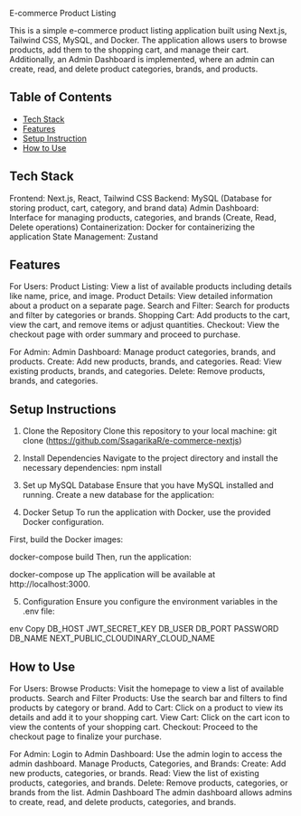 E-commerce Product Listing

This is a simple e-commerce product listing application built using Next.js, Tailwind CSS, MySQL, and Docker. The application allows users to browse products, add them to the shopping cart, and manage their cart. Additionally, an Admin Dashboard is implemented, where an admin can create, read, and delete product categories, brands, and products.

## Table of Contents

- [Tech Stack](#tech-stack)
- [Features](#features)
- [Setup Instruction](#setup-instruction)
- [How to Use](#how-to-use)

## Tech Stack

Frontend: Next.js, React, Tailwind CSS
Backend: MySQL (Database for storing product, cart, category, and brand data)
Admin Dashboard: Interface for managing products, categories, and brands (Create, Read, Delete operations)
Containerization: Docker for containerizing the application
State Management: Zustand

## Features

For Users:
Product Listing: View a list of available products including details like name, price, and image.
Product Details: View detailed information about a product on a separate page.
Search and Filter: Search for products and filter by categories or brands.
Shopping Cart: Add products to the cart, view the cart, and remove items or adjust quantities.
Checkout: View the checkout page with order summary and proceed to purchase.

For Admin:
Admin Dashboard: Manage product categories, brands, and products.
Create: Add new products, brands, and categories.
Read: View existing products, brands, and categories.
Delete: Remove products, brands, and categories.

## Setup Instructions

1. Clone the Repository
   Clone this repository to your local machine:
   git clone (https://github.com/SsagarikaR/e-commerce-nextjs)

2. Install Dependencies
   Navigate to the project directory and install the necessary dependencies:
   npm install

3. Set up MySQL Database
   Ensure that you have MySQL installed and running. Create a new database for the application:

4. Docker Setup
   To run the application with Docker, use the provided Docker configuration.

First, build the Docker images:

docker-compose build
Then, run the application:

docker-compose up
The application will be available at http://localhost:3000.

5. Configuration
   Ensure you configure the environment variables in the .env file:

env
Copy
DB_HOST
JWT_SECRET_KEY
DB_USER
DB_PORT
PASSWORD
DB_NAME
NEXT_PUBLIC_CLOUDINARY_CLOUD_NAME

## How to Use

For Users:
Browse Products: Visit the homepage to view a list of available products.
Search and Filter Products: Use the search bar and filters to find products by category or brand.
Add to Cart: Click on a product to view its details and add it to your shopping cart.
View Cart: Click on the cart icon to view the contents of your shopping cart.
Checkout: Proceed to the checkout page to finalize your purchase.

For Admin:
Login to Admin Dashboard: Use the admin login to access the admin dashboard.
Manage Products, Categories, and Brands:
Create: Add new products, categories, or brands.
Read: View the list of existing products, categories, and brands.
Delete: Remove products, categories, or brands from the list.
Admin Dashboard
The admin dashboard allows admins to create, read, and delete products, categories, and brands.
